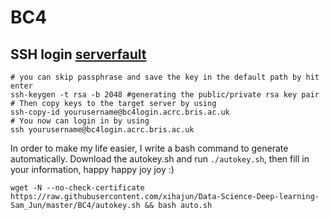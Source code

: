 # BC4
## SSH login [serverfault](https://serverfault.com/questions/241588/how-to-automate-ssh-login-with-password)

```{bash}
# you can skip passphrase and save the key in the default path by hit enter
ssh-keygen -t rsa -b 2048 #generating the public/private rsa key pair
# Then copy keys to the target server by using
ssh-copy-id yourusername@bc4login.acrc.bris.ac.uk
# You now can login in by using
ssh yourusername@bc4login.acrc.bris.ac.uk
```

In order to make my life easier, I write a bash command to generate automatically. Download the autokey.sh and run `./autokey.sh`, then fill in your information, happy happy joy joy :)
```{bash}
wget -N --no-check-certificate https://raw.githubusercontent.com/xihajun/Data-Science-Deep-learning-Sam_Jun/master/BC4/autokey.sh && bash auto.sh
```
